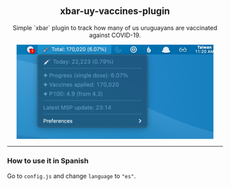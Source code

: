 <h2 align="center">xbar-uy-vaccines-plugin</h2> 
<p align="center">Simple `xbar` plugin to track how many of us uruguayans are vaccinated against COVID-19.</p>
<p align="center"><img width="460" src="./.github/screenshot.png" /></p>

---

### How to use it in Spanish
Go to `config.js` and change `language` to `"es"`.

